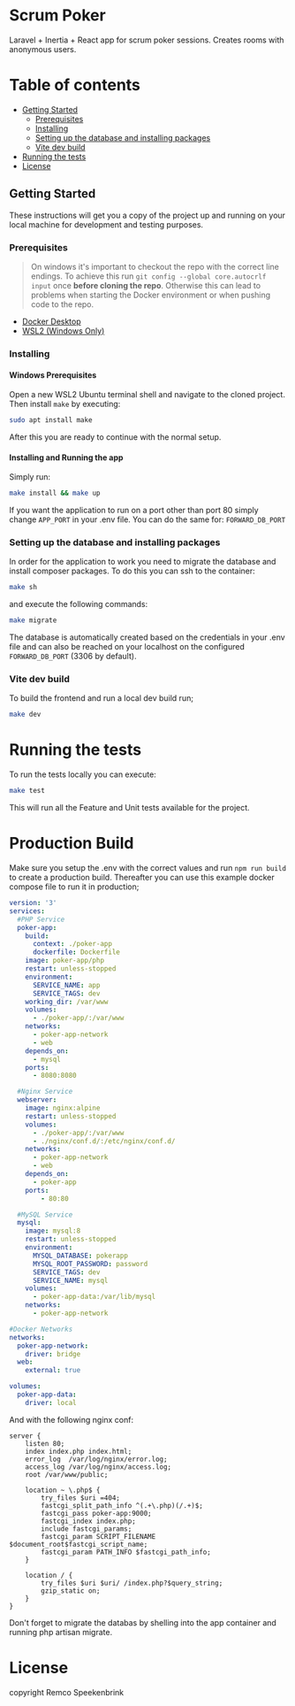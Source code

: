 # Scrum Poker
Laravel + Inertia + React app for scrum poker sessions. Creates rooms with anonymous users.

# Table of contents

- [Getting Started](#getting-started)
    - [Prerequisites](#prerequisites)
    - [Installing](#installing)
    - [Setting up the database and installing packages](#setting-up-the-database-and-installing-packages)
    - [Vite dev build](#vite-dev-build)
- [Running the tests](#running-the-tests)
- [License](#license)

## Getting Started

These instructions will get you a copy of the project up and running on your local machine for development and testing purposes.

### Prerequisites

> On windows it's important to checkout the repo with the correct line endings. To achieve this run `git config --global core.autocrlf input` once **before cloning the repo**. Otherwise this can lead to problems when starting the Docker environment or when pushing code to the repo.

- [Docker Desktop](https://www.docker.com/products/docker-desktop)
- [WSL2 (Windows Only)](https://docs.microsoft.com/en-us/windows/wsl/install-win10)

### Installing

#### Windows Prerequisites

Open a new WSL2 Ubuntu terminal shell and navigate to the cloned project. Then install `make` by executing:

```bash
sudo apt install make
```

After this you are ready to continue with the normal setup.

#### Installing and Running the app

Simply run:

```bash
make install && make up
```

If you want the application to run on a port other than port 80 simply change `APP_PORT` in your .env file. You can do the
same for:
`FORWARD_DB_PORT`

### Setting up the database and installing packages

In order for the application to work you need to migrate the database and install composer packages. To do this
you can ssh to the container:

````bash
make sh
````

and execute the following commands:

```bash
make migrate
```

The database is automatically created based on the credentials in your .env file and can also be reached on your
localhost on the configured `FORWARD_DB_PORT` (3306 by default).

### Vite dev build

To build the frontend and run a local dev build run;

```bash
make dev
```

# Running the tests

To run the tests locally you can execute:

```bash
make test
```

This will run all the Feature and Unit tests available for the project.

# Production Build

Make sure you setup the .env with the correct values and  run `npm run build` to create a production build.
Thereafter you can use this example docker compose file to run it in production;

```yaml
version: '3'
services:
  #PHP Service
  poker-app:
    build:
      context: ./poker-app
      dockerfile: Dockerfile
    image: poker-app/php
    restart: unless-stopped
    environment:
      SERVICE_NAME: app
      SERVICE_TAGS: dev
    working_dir: /var/www
    volumes:
      - ./poker-app/:/var/www
    networks:
      - poker-app-network
      - web
    depends_on:
      - mysql
    ports:
      - 8080:8080

  #Nginx Service
  webserver:
    image: nginx:alpine
    restart: unless-stopped
    volumes:
      - ./poker-app/:/var/www
      - ./nginx/conf.d/:/etc/nginx/conf.d/
    networks:
      - poker-app-network
      - web
    depends_on:
      - poker-app
    ports:
        - 80:80

  #MySQL Service
  mysql:
    image: mysql:8
    restart: unless-stopped
    environment:
      MYSQL_DATABASE: pokerapp
      MYSQL_ROOT_PASSWORD: password
      SERVICE_TAGS: dev
      SERVICE_NAME: mysql
    volumes:
      - poker-app-data:/var/lib/mysql
    networks:
      - poker-app-network

#Docker Networks
networks:
  poker-app-network:
    driver: bridge
  web:
    external: true

volumes:
  poker-app-data:
    driver: local
```

And with the following nginx conf:

```
server {
    listen 80;
    index index.php index.html;
    error_log  /var/log/nginx/error.log;
    access_log /var/log/nginx/access.log;
    root /var/www/public;
    
    location ~ \.php$ {
        try_files $uri =404;
        fastcgi_split_path_info ^(.+\.php)(/.+)$;
        fastcgi_pass poker-app:9000;
        fastcgi_index index.php;
        include fastcgi_params;
        fastcgi_param SCRIPT_FILENAME $document_root$fastcgi_script_name;
        fastcgi_param PATH_INFO $fastcgi_path_info;
    }
    
    location / {
        try_files $uri $uri/ /index.php?$query_string;
        gzip_static on;
    }
}
```

Don't forget to migrate the databas by shelling into the app container and running php artisan migrate.

# License

copyright Remco Speekenbrink
